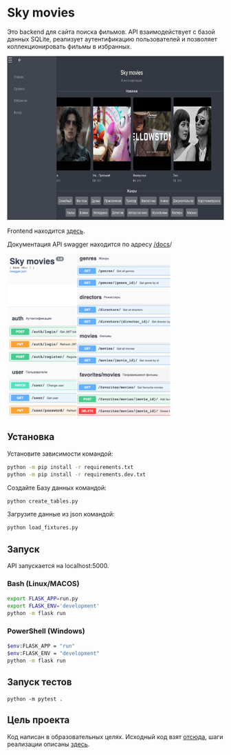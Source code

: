 # Sky movies

Это backend для сайта поиска фильмов. API взаимодействует с базой данных SQLite,
реализует аутентификацию пользователей и позволяет коллекционировать фильмы в избранных.

<img src="images/sky_movies.png" alt="sky movies" title="Sky movies" style="height: 380px;" />

Frontend находится [здесь](https://github.com/skypro-008/skypro_py_stand).

Документация API swagger находится по адресу [/docs](http://127.0.0.1:5000/docs)/

<img src="images/swagger.png" alt="swagger" title="swagger" style="height: 380px;" />

## Установка

Установите зависимости командой:

```sh
python -m pip install -r requirements.txt
python -m pip install -r requirements.dev.txt
```

Создайте Базу данных командой:

```sh
python create_tables.py
```

Загрузите данные из json командой:

```sh
python load_fixtures.py
```

## Запуск

API запускается на localhost:5000.

### Bash (Linux/MACOS)

```sh
export FLASK_APP=run.py
export FLASK_ENV='development'
python -m flask run
```

### PowerShell (Windows)

```sh
$env:FLASK_APP = "run"
$env:FLASK_ENV = "development"
python -m flask run
```

## Запуск тестов

```shell
python -m pytest .
```

## Цель проекта

Код написан в образовательных целях.
Исходный код взят [отсюда](https://github.com/skypro-008/coursework_3_source), шаги реализации описаны [здесь](https://skyengpublic.notion.site/4-ee227276cbde4b5b950c29772427b950).
